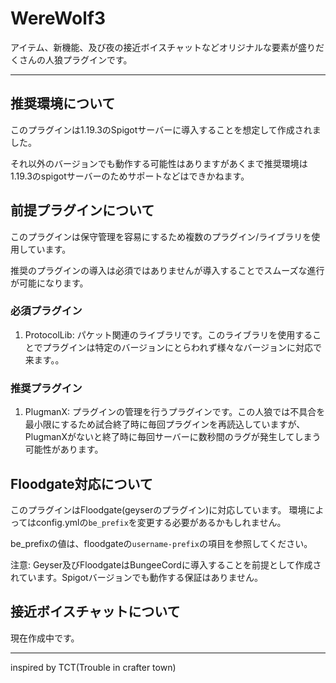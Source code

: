 # WereWolf3
アイテム、新機能、及び夜の接近ボイスチャットなどオリジナルな要素が盛りだくさんの人狼プラグインです。

---

## 推奨環境について
このプラグインは1.19.3のSpigotサーバーに導入することを想定して作成されました。

それ以外のバージョンでも動作する可能性はありますがあくまで推奨環境は1.19.3のspigotサーバーのためサポートなどはできかねます。
## 前提プラグインについて
このプラグインは保守管理を容易にするため複数のプラグイン/ライブラリを使用しています。

推奨のプラグインの導入は必須ではありませんが導入することでスムーズな進行が可能になります。
### 必須プラグイン
1. ProtocolLib: パケット関連のライブラリです。このライブラリを使用することでプラグインは特定のバージョンにとらわれず様々なバージョンに対応で来ます。。
### 推奨プラグイン
1. PlugmanX: プラグインの管理を行うプラグインです。この人狼では不具合を最小限にするため試合終了時に毎回プラグインを再読込していますが、PlugmanXがないと終了時に毎回サーバーに数秒間のラグが発生してしまう可能性があります。

## Floodgate対応について
このプラグインはFloodgate(geyserのプラグイン)に対応しています。
環境によってはconfig.ymlの`be_prefix`を変更する必要があるかもしれません。

be_prefixの値は、floodgateの`username-prefix`の項目を参照してください。

注意: Geyser及びFloodgateはBungeeCordに導入することを前提として作成されています。Spigotバージョンでも動作する保証はありません。

## 接近ボイスチャットについて
現在作成中です。

---

inspired by TCT(Trouble in crafter town)
